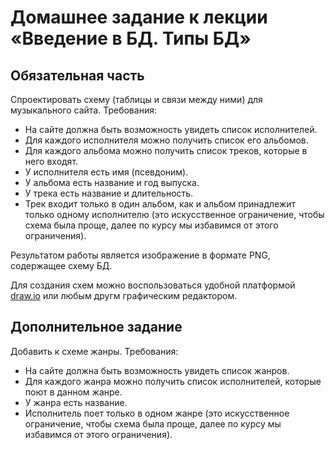 # Домашнее задание к лекции «Введение в БД. Типы БД»

## Обязательная часть

Спроектировать схему (таблицы и связи между ними) для музыкального сайта. Требования:

* На сайте должна быть возможность увидеть список исполнителей.
* Для каждого исполнителя можно получить список его альбомов.
* Для каждого альбома можно получить список треков, которые в него входят.
* У исполнителя есть имя (псевдоним).
* У альбома есть название и год выпуска.
* У трека есть название и длительность.
* Трек входит только в один альбом, как и альбом принадлежит только одному исполнителю (это искусственное ограничение, чтобы схема была проще, далее по курсу мы избавимся от этого ограничения).

Результатом работы является изображение в формате PNG, содержащее схему БД.

Для создания схем можно воспользоваться удобной платформой [draw.io](https://draw.io) или любым другм графическим редактором.

## Дополнительное задание

Добавить к схеме жанры. Требования:

* На сайте должна быть возможность увидеть список жанров.
* Для каждого жанра можно получить список исполнителей, которые поют в данном жанре.
* У жанра есть название.
* Исполнитель поет только в одном жанре (это искусственное ограничение, чтобы схема была проще, далее по курсу мы избавимся от этого ограничения).
